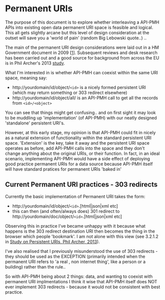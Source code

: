 # Permanent URIs
The purpose of this document is to explore whether interleaving a API-PMH APIs into existing open data permanent URI space is feasible and logical. This all gets slightly arcane but this level of design consideration at the outset will save you a 'world of pain' (random Big Lebowski quote..) ..

The main of the permanent URI design considerations were laid out in a HM Government document in 2009 [[1](https://www.gov.uk/government/publications/designing-uri-sets-for-the-uk-public-sector)]. Subsequent reviews and desk research has been carried out and a good source for background from across the EU is in Phil Archer's 2013 [study](http://philarcher.org/diary/2013/uripersistence/).

What I'm interested in is whether API-PMH can coexist within the same URI space, meaning say:
* http://yourdomain/id/object/`<id>` is a nicely formed persistent URI (which may return something or 303 redirect elsewhere)
* http://yourdomain/id/object/all/ is an API-PMH call to get all the records from `<id>/<object>`

You can see that things might get confusing.. and on first sight it may look to be muddling up 'implementation' (of API-PMH) with our neatly designed 'standalone' persistent URI's.  

However, at this early stage, my opinion is that API-PMH could fit in nicely as a natural extension of functionality within the standard persistent URI space. 'Extension' is the key, take it away and the persistent URI space operates as before, add API-PMH calls into the space and they don't change anything about the original URIs, or their function.
In fact, in an ideal scenario, implementing API-PMH would have a side effect of deploying good practice permanent URIs for a data source because API-PMH itself will have standard pratices for permanent URIs 'baked in'


## Current Permanent URI practices - 303 redirects
Currently the basic implementation of Permanent URI takes the form:

* http://yourdomain/id/object/`<id>`.[html|json|xml etc]
* this can then (and often/always does) 301 redirect to http://yourdomain/doc/object/`<id>`.[html|json|xml etc]

Observing this in practice I've became unhappy with it because what happens is the 303 redirect destination URI then becomes the thing in the browser which people 'bookmark'. I am not alone with this view (see 3.2.1.2 in [Study on Persistent URIs, Phil Archer, 2013](http://philarcher.org/diary/2013/uripersistence/#rulesmagt)).

I've also realised that I previously misunderstood the use of 303 redirects - they should be used as the EXCEPTION (primarily intended when the permanent URI refers to 'a real , non internet thing', like a person or a building) rather than the rule..

So with API-PMH being about 2 things: data, and wanting to coexist with permanent URI implmentations I think it wise that API-PMH itself does NOT ever implement 303 redirects - because it would not be consistent with best practice.



